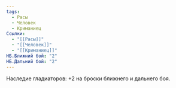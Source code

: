 ```yaml
---
tags:
  - Расы
  - Человек
  - Криманиец
Ссылки:
  - "[[Расы]]"
  - "[[Человек]]"
  - "[[Криманиец]]"
НБ.Ближний бой: "2"
НБ.Дальний бой: "2"
---
```

Наследие гладиаторов:
+2 на броски ближнего и дальнего боя.









